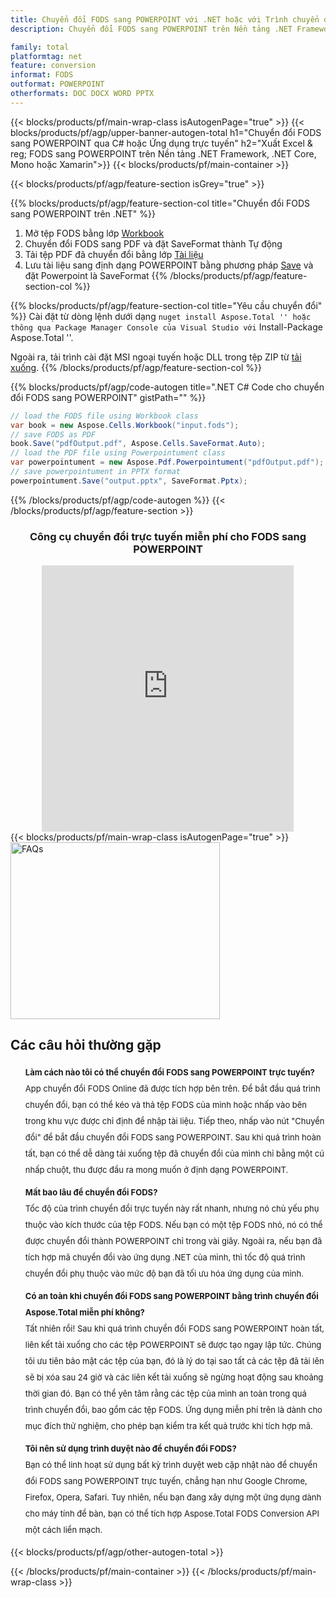 ```yaml
---
title: Chuyển đổi FODS sang POWERPOINT với .NET hoặc với Trình chuyển đổi trực tuyến miễn phí
description: Chuyển đổi FODS sang POWERPOINT trên Nền tảng .NET Framework, .NET Core, Mono hoặc Xamarin hoặc trực tuyến. Kiểm tra trình chuyển đổi trực tuyến FODS sang POWERPOINT miễn phí một cách nhanh chóng trước khi tích hợp mã.

family: total
platformtag: net
feature: conversion
informat: FODS
outformat: POWERPOINT
otherformats: DOC DOCX WORD PPTX
---
```


{{< blocks/products/pf/main-wrap-class isAutogenPage="true" >}}
{{< blocks/products/pf/agp/upper-banner-autogen-total h1="Chuyển đổi FODS sang POWERPOINT qua C# hoặc Ứng dụng trực tuyến" h2="Xuất Excel & reg; FODS sang POWERPOINT trên Nền tảng .NET Framework, .NET Core, Mono hoặc Xamarin">}}
{{< blocks/products/pf/main-container >}}

{{< blocks/products/pf/agp/feature-section isGrey="true" >}}

{{% blocks/products/pf/agp/feature-section-col title="Chuyển đổi FODS sang POWERPOINT trên .NET" %}}
1. Mở tệp FODS bằng lớp [Workbook](https://apireference.aspose.com/cells/net/aspose.cells/workbook)
2. Chuyển đổi FODS sang PDF và đặt SaveFormat thành Tự động
3. Tải tệp PDF đã chuyển đổi bằng lớp [Tài liệu](https://apireference.aspose.com/pdf/net/aspose.pdf/powerpointument)
4. Lưu tài liệu sang định dạng POWERPOINT bằng phương pháp [Save](https://apireference.aspose.com/pdf/net/aspose.pdf.powerpointument/save/methods/5) và đặt Powerpoint là SaveFormat
{{% /blocks/products/pf/agp/feature-section-col %}}

{{% blocks/products/pf/agp/feature-section-col title="Yêu cầu chuyển đổi" %}}
Cài đặt từ dòng lệnh dưới dạng `` nuget install Aspose.Total '' hoặc thông qua Package Manager Console của Visual Studio với `` Install-Package Aspose.Total ''.

Ngoài ra, tải trình cài đặt MSI ngoại tuyến hoặc DLL trong tệp ZIP từ [tải xuống](https://releases.aspose.com/total/net).
{{% /blocks/products/pf/agp/feature-section-col %}}

{{% blocks/products/pf/agp/code-autogen title=".NET C# Code cho chuyển đổi FODS sang POWERPOINT" gistPath="" %}}
```cs
// load the FODS file using Workbook class
var book = new Aspose.Cells.Workbook("input.fods");
// save FODS as PDF
book.Save("pdfOutput.pdf", Aspose.Cells.SaveFormat.Auto); 
// load the PDF file using Powerpointument class
var powerpointument = new Aspose.Pdf.Powerpointument("pdfOutput.pdf");
// save powerpointument in PPTX format
powerpointument.Save("output.pptx", SaveFormat.Pptx); 
```
{{% /blocks/products/pf/agp/code-autogen %}}
{{< /blocks/products/pf/agp/feature-section >}}

<div class="container-fluid agp-content bg-white aboutfile box-1 vh100 section nopbtm">
<div class=container>
<div class=row>
<div class="demobox tc col-md-12 padding-0" align="center">

<h3>Công cụ chuyển đổi trực tuyến miễn phí cho FODS sang POWERPOINT</h3>

<iframe title="Công cụ trực tuyến chuyển đổi từ fods sang pptx" style="border: none; height: 426px;" scrolling="no" src="https://total-conversion-app-65z5r2lp.qa.k8s.dynabic.com/?to=pptx&from=fods" id="child-iframe" width="80%"></iframe>

</div></div>
</div></div>
{{< blocks/products/pf/main-wrap-class isAutogenPage="true" >}}
<style>.howtolist li{margin-right: 0!important;line-height: 26px;position: relative;margin-bottom: 10px;font-size: 13px;list-style-type: none;}</style>
<div class="col-md-12 tl bg-gray-dark howtolist section">
  <a class="anchor" name="faqpage"></a>
  <div class="container tl dflex" itemscope="" itemtype="https://schema.org/FAQPage">
      <div class="col-md-4 howtosectiongfx">
          <img class="social-panel-hide-on-mobile" src="https://www.groupdocs.cloud/templates/brand/images/groupdocs/conversion/groupdocs_conversion-brand.png" alt="FAQs" width="335" height="283">
      </div>
      <div class="howtosection col-md-8">
          <div>
              <h2>Các câu hỏi thường gặp</h2>
              <ul>
                  <li itemscope="" itemprop="mainEntity" itemtype="https://schema.org/Question">
                      <div>
                          <span itemprop="name"><b>Làm cách nào tôi có thể chuyển đổi FODS sang POWERPOINT trực tuyến?</b></span>
                      </div>
                      <div itemscope="" itemprop="acceptedAnswer" itemtype="https://schema.org/Answer">
                          <span itemprop="text">App chuyển đổi FODS Online đã được tích hợp bên trên. Để bắt đầu quá trình chuyển đổi, bạn có thể kéo và thả tệp FODS của mình hoặc nhấp vào bên trong khu vực được chỉ định để nhập tài liệu. Tiếp theo, nhấp vào nút "Chuyển đổi" để bắt đầu chuyển đổi FODS sang POWERPOINT. Sau khi quá trình hoàn tất, bạn có thể dễ dàng tải xuống tệp đã chuyển đổi của mình chỉ bằng một cú nhấp chuột, thu được đầu ra mong muốn ở định dạng POWERPOINT.</span>
                      </div>
                  </li>
                  <li itemscope="" itemprop="mainEntity" itemtype="https://schema.org/Question">
                      <div>
                          <span itemprop="name"><b>Mất bao lâu để chuyển đổi FODS?</b></span>
                      </div>
                      <div itemscope="" itemprop="acceptedAnswer" itemtype="https://schema.org/Answer">
                          <span itemprop="text">Tốc độ của trình chuyển đổi trực tuyến này rất nhanh, nhưng nó chủ yếu phụ thuộc vào kích thước của tệp FODS. Nếu bạn có một tệp FODS nhỏ, nó có thể được chuyển đổi thành POWERPOINT chỉ trong vài giây. Ngoài ra, nếu bạn đã tích hợp mã chuyển đổi vào ứng dụng .NET của mình, thì tốc độ quá trình chuyển đổi phụ thuộc vào mức độ bạn đã tối ưu hóa ứng dụng của mình.</span>
                      </div>
                  </li>
                  <li itemscope="" itemprop="mainEntity" itemtype="https://schema.org/Question">
                      <div>
                          <span itemprop="name"><b>Có an toàn khi chuyển đổi FODS sang POWERPOINT bằng trình chuyển đổi Aspose.Total miễn phí không?</b></span>
                      </div>
                      <div itemscope="" itemprop="acceptedAnswer" itemtype="https://schema.org/Answer">
                          <span itemprop="text">Tất nhiên rồi! Sau khi quá trình chuyển đổi FODS sang POWERPOINT hoàn tất, liên kết tải xuống cho các tệp POWERPOINT sẽ được tạo ngay lập tức. Chúng tôi ưu tiên bảo mật các tệp của bạn, đó là lý do tại sao tất cả các tệp đã tải lên sẽ bị xóa sau 24 giờ và các liên kết tải xuống sẽ ngừng hoạt động sau khoảng thời gian đó. Bạn có thể yên tâm rằng các tệp của mình an toàn trong quá trình chuyển đổi, bao gồm các tệp FODS. Ứng dụng miễn phí trên là dành cho mục đích thử nghiệm, cho phép bạn kiểm tra kết quả trước khi tích hợp mã.</span>
                      </div>
                  </li>                 
                  <li itemscope="" itemprop="mainEntity" itemtype="https://schema.org/Question">
                      <div>
                          <span itemprop="name"><b>Tôi nên sử dụng trình duyệt nào để chuyển đổi FODS?</b></span>
                      </div>
                      <div itemscope="" itemprop="acceptedAnswer" itemtype="https://schema.org/Answer">
                          <span itemprop="text">Bạn có thể linh hoạt sử dụng bất kỳ trình duyệt web cập nhật nào để chuyển đổi FODS sang POWERPOINT trực tuyến, chẳng hạn như Google Chrome, Firefox, Opera, Safari. Tuy nhiên, nếu bạn đang xây dựng một ứng dụng dành cho máy tính để bàn, bạn có thể tích hợp Aspose.Total FODS Conversion API một cách liền mạch.</span>
                      </div>
                  </li>
              </ul>
          </div>
      </div>
  </div>
{{< blocks/products/pf/agp/other-autogen-total >}}

{{< /blocks/products/pf/main-container >}}
{{< /blocks/products/pf/main-wrap-class >}}